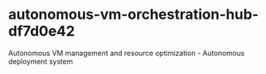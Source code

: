# autonomous-vm-orchestration-hub-df7d0e42
Autonomous VM management and resource optimization - Autonomous deployment system

